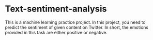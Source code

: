 # Text-sentiment-analysis
This is a machine learning practice project. In this project, you need to predict the sentiment of given content on Twitter. In short, the emotions provided in this task are either positive or negative.
